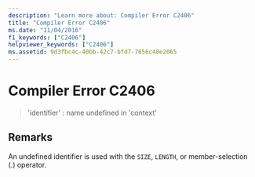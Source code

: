 ```yaml
---
description: "Learn more about: Compiler Error C2406"
title: "Compiler Error C2406"
ms.date: "11/04/2016"
f1_keywords: ["C2406"]
helpviewer_keywords: ["C2406"]
ms.assetid: 9d3fbc4c-40bb-42c7-bfd7-7656c40e2065
---
```

# Compiler Error C2406

> 'identifier' : name undefined in 'context'

## Remarks

An undefined identifier is used with the `SIZE`, `LENGTH`, or member-selection (.) operator.
